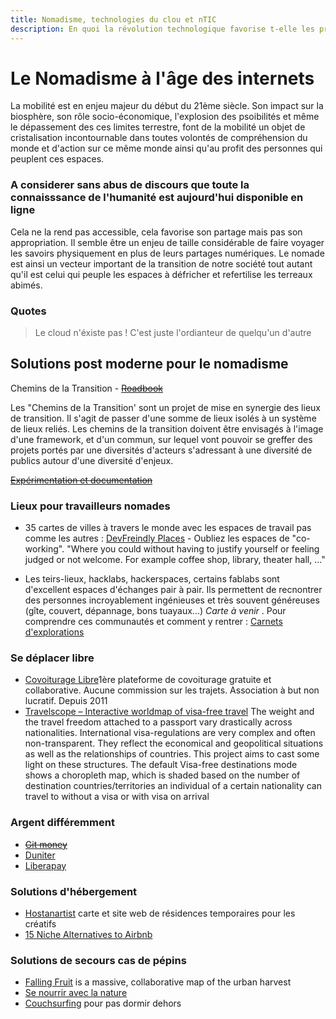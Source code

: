 ```yaml
---
title: Nomadisme, technologies du clou et nTIC
description: En quoi la révolution technologique favorise t-elle les pratiques nomades ? Présentation de quelques astuces.
---
```



# Le Nomadisme à l'âge des internets

La mobilité est en enjeu majeur du début du 21ème siècle. Son impact sur la biosphère, son rôle socio-économique, l'explosion des psoibilités et même le dépassement des ces limites terrestre, font de la mobilité un objet de cristalisation incontournable dans toutes volontés de compréhension du monde et d'action sur ce même monde ainsi qu'au profit des personnes qui peuplent ces espaces.


### A considerer sans abus de discours que toute la connaisssance de l'humanité est aujourd'hui disponible en ligne
Cela ne la rend pas accessible, cela favorise son partage mais pas son appropriation. Il semble être un enjeu de taille considérable de faire voyager les savoirs physiquement en plus de leurs partages numériques. Le nomade est ainsi un vecteur important de la transition de notre société tout autant qu'il est celui qui peuple les espaces à défricher et refertilise les terreaux abimés. 

### Quotes

> Le cloud n'éxiste pas ! C'est juste l'ordianteur de quelqu'un d'autre

## Solutions post moderne pour le nomadisme 


Chemins de la Transition - ~~[Roadbook](https://hackpad.com/C5597xf374n.js?format=html-notitle)~~

Les "Chemins de la Transition' sont un projet de mise en synergie des lieux de transition. Il s'agit de passer d'une somme de lieux isolés à un système de lieux reliés. 
Les chemins de la transition doivent être envisagés à l'image d'une framework, et d'un commun, sur lequel vont pouvoir se greffer des projets portés par une diversités d'acteurs s'adressant à une diversité de publics autour d'une diversité d'enjeux. 

~~[Expérimentation et documentation](https://hackpad.com/C5597xf374n.js?format=html-notitle)~~

### Lieux pour travailleurs nomades 

- 35 cartes de villes à travers le monde avec les espaces de travail pas comme les autres : [DevFreindly Places](https://www.devfriendlyplaces.net/locations.html) - Oubliez les espaces de "co-working". "Where you could without having to justify yourself or feeling judged or not welcome. For example coffee shop, library, theater hall, ..." 

- Les teirs-lieux, hacklabs, hackerspaces, certains fablabs sont d'excellent espaces d'échanges pair à pair. Ils permettent de recnontrer des personnes incroyablement ingénieuses et très souvent généreuses (gîte, couvert, dépannage, bons tuayaux...) _Carte à venir_ . Pour comprendre ces communautés et comment y rentrer : [Carnets d'explorations](http://www.multibao.org/#nomades/itinerances)

### Se déplacer libre

- [Covoiturage Libre](https://covoiturage-libre.fr/)1ère plateforme de covoiturage gratuite et collaborative. Aucune commission sur les trajets. Association à but non lucratif. Depuis 2011
- [Travelscope – Interactive worldmap of visa-free travel](http://www.markuslerner.com/travelscope/)  The weight and the travel freedom attached to a passport vary drastically across nationalities. International visa-regulations are very complex and often non-transparent. They reflect the economical and geopolitical situations as well as the relationships of countries. This project aims to cast some light on these structures. The default Visa-free destinations mode shows a choropleth map, which is shaded based on the number of destination countries/territories an individual of a certain nationality can travel to without a visa or with visa on arrival


### Argent différemment

- ~~[Git money](http://gitmoney.io/#services)~~ 
- [Duniter](https://duniter.org/fr/)
- [Liberapay](https://fr.liberapay.com/)

### Solutions d'hébergement 

- [Hostanartist](http://www.hostanartist.com/) carte et site web de résidences temporaires pour les créatifs
- [15 Niche Alternatives to Airbnb](http://www.shareable.net/blog/15-niche-alternatives-to-airbnb)

### Solutions de secours cas de pépins 

- [Falling Fruit](http://fallingfruit.org/) is a massive, collaborative map of the urban harvest
- [Se nourrir avec la nature](http://www.multibao.org/#nomades/camps/blob/master/indie_camp_kerbors_2016/manger_l_existant.md)
- [Couchsurfing](https://www.couchsurfing.com) pour pas dormir dehors
